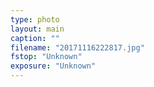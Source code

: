 ```yaml
---
type: photo
layout: main
caption: ""
filename: "20171116222817.jpg"
fstop: "Unknown"
exposure: "Unknown"
---
```

